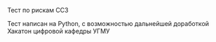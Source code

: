 Тест по рискам ССЗ

Тест написан на Python, с возможностью дальнейшей доработкой
Хакатон цифровой кафедры УГМУ

